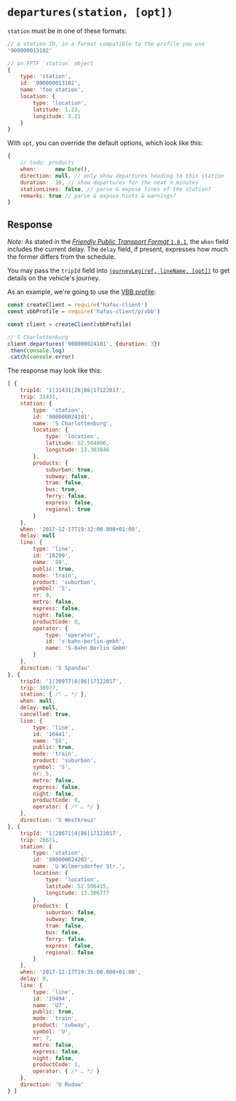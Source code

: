 # `departures(station, [opt])`

`station` must be in one of these formats:

```js
// a station ID, in a format compatible to the profile you use
'900000013102'

// an FPTF `station` object
{
	type: 'station',
	id: '900000013102',
	name: 'foo station',
	location: {
		type: 'location',
		latitude: 1.23,
		longitude: 3.21
	}
}
```

With `opt`, you can override the default options, which look like this:

```js
{
	// todo: products
	when:      new Date(),
	direction: null, // only show departures heading to this station
	duration:  10, // show departures for the next n minutes
	stationLines: false, // parse & expose lines of the station?
	remarks: true // parse & expose hints & warnings?
}
```

## Response

*Note:* As stated in the [*Friendly Public Transport Format* `1.0.1`](https://github.com/public-transport/friendly-public-transport-format/tree/1.0.1), the `when` field includes the current delay. The `delay` field, if present, expresses how much the former differs from the schedule.

You may pass the `tripId` field into [`journeyLeg(ref, lineName, [opt])`](journey-leg.md) to get details on the vehicle's journey.

As an example, we're going to use the [VBB profile](../p/vbb):

```js
const createClient = require('hafas-client')
const vbbProfile = require('hafas-client/p/vbb')

const client = createClient(vbbProfile)

// S Charlottenburg
client.departures('900000024101', {duration: 3})
.then(console.log)
.catch(console.error)
```

The response may look like this:

```js
[ {
	tripId: '1|31431|28|86|17122017',
	trip: 31431,
	station: {
		type: 'station',
		id: '900000024101',
		name: 'S Charlottenburg',
		location: {
			type: 'location',
			latitude: 52.504806,
			longitude: 13.303846
		},
		products: {
			suburban: true,
			subway: false,
			tram: false,
			bus: true,
			ferry: false,
			express: false,
			regional: true
		}
	},
	when: '2017-12-17T19:32:00.000+01:00',
	delay: null
	line: {
		type: 'line',
		id: '18299',
		name: 'S9',
		public: true,
		mode: 'train',
		product: 'suburban',
		symbol: 'S',
		nr: 9,
		metro: false,
		express: false,
		night: false,
		productCode: 0,
		operator: {
			type: 'operator',
			id: 's-bahn-berlin-gmbh',
			name: 'S-Bahn Berlin GmbH'
		}
	},
	direction: 'S Spandau'
}, {
	tripId: '1|30977|8|86|17122017',
	trip: 30977,
	station: { /* … */ },
	when: null,
	delay: null,
	cancelled: true,
	line: {
		type: 'line',
		id: '16441',
		name: 'S5',
		public: true,
		mode: 'train',
		product: 'suburban',
		symbol: 'S',
		nr: 5,
		metro: false,
		express: false,
		night: false,
		productCode: 0,
		operator: { /* … */ }
	},
	direction: 'S Westkreuz'
}, {
	tripId: '1|28671|4|86|17122017',
	trip: 28671,
	station: {
		type: 'station',
		id: '900000024202',
		name: 'U Wilmersdorfer Str.',
		location: {
			type: 'location',
			latitude: 52.506415,
			longitude: 13.306777
		},
		products: {
			suburban: false,
			subway: true,
			tram: false,
			bus: false,
			ferry: false,
			express: false,
			regional: false
		}
	},
	when: '2017-12-17T19:35:00.000+01:00',
	delay: 0,
	line: {
		type: 'line',
		id: '19494',
		name: 'U7',
		public: true,
		mode: 'train',
		product: 'subway',
		symbol: 'U',
		nr: 7,
		metro: false,
		express: false,
		night: false,
		productCode: 1,
		operator: { /* … */ }
	},
	direction: 'U Rudow'
} ]
```
